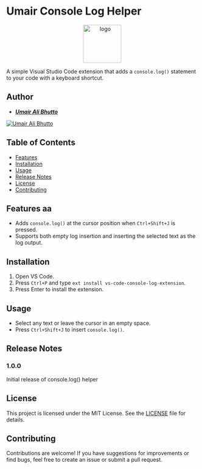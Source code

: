# Umair Console Log Helper

<p align="center">
  <a href="https://github.com/umair-ali-bhutto/" target="_blank">
    <img src="https://umair-ali-bhutto.github.io/assets/CodePenIcon/logo.png" width="100px" height="100px" alt="logo"><br/>
  </a>
</p>

A simple Visual Studio Code extension that adds a `console.log()` statement to your code with a keyboard shortcut.

## Author

- [**_Umair Ali Bhutto_**](https://github.com/umair-ali-bhutto/) 

[![Umair Ali Bhutto](https://img.shields.io/badge/%40Author-Umair_Ali_Bhutto-green?style=plastic&logo=github&logoColor=white)](https://github.com/umair-ali-bhutto/)

## Table of Contents

- [Features](#features)
- [Installation](#installation)
- [Usage](#usage)
- [Release Notes](#Release-Notes)
- [License](#license)
- [Contributing](#contributing)


## Features aa

- Adds `console.log()` at the cursor position when `Ctrl+Shift+J` is pressed.
- Supports both empty log insertion and inserting the selected text as the log output.


## Installation

1. Open VS Code.
2. Press `Ctrl+P` and type `ext install vs-code-console-log-extension`.
3. Press Enter to install the extension.


## Usage

- Select any text or leave the cursor in an empty space.
- Press `Ctrl+Shift+J` to insert `console.log()`.


## Release Notes

### 1.0.0
Initial release of console.log() helper

## License

This project is licensed under the MIT License. See the [LICENSE](LICENSE) file for details.

## Contributing

Contributions are welcome! If you have suggestions for improvements or find bugs, feel free to create an issue or submit a pull request.
